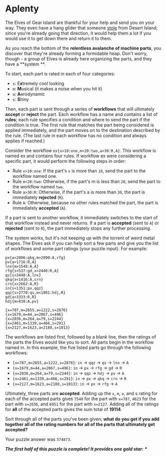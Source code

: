 # Aplenty

The Elves of Gear Island are thankful for your help and send you on your way. They even have a hang glider that
someone [stole](https://adventofcode.com/2023/day/9) from Desert Island; since you're already going that direction, it
would help them a lot if you would use it to get down there and return it to them.

As you reach the bottom of the **relentless avalanche of machine parts**, you discover that they're already forming a
formidable heap. Don't worry, though - a group of Elves is already here organizing the parts, and they have a **system
**.

To start, each part is rated in each of four categories:

- `x`: E**x**tremely cool looking
- `m`: **M**usical (it makes a noise when you hit it)
- `a`: **A**erodynamic
- `s`: **S**hiny

Then, each part is sent through a series of **workflows** that will ultimately **accept** or **reject** the part. Each
workflow has a name and contains a list of **rules**; each rule specifies a condition and where to send the part if the
condition is true. The first rule that matches the part being considered is applied immediately, and the part moves on
to the destination described by the rule. (The last rule in each workflow has no condition and always applies if
reached.)

Consider the workflow `ex{x>10:one,m<20:two,a>30:R,A}`. This workflow is named ex and contains four rules. If workflow
ex were considering a specific part, it would perform the following steps in order:

- Rule `x>10:one`: If the part's `x` is more than `10`, send the part to the workflow named one.
- Rule `m<20:two`: Otherwise, if the part's m is less than `20`, send the part to the workflow named `two`.
- Rule `a>30:R`: Otherwise, if the part's a is more than `30`, the part is immediately **rejected** (`R`).
- Rule `A`: Otherwise, because no other rules matched the part, the part is immediately **accepted** (`A`).

If a part is sent to another workflow, it immediately switches to the start of that workflow instead and never returns.
If a part is **accepted** (sent to `A`) or **rejected** (sent to `R`), the part immediately stops any further
processing.

The system works, but it's not keeping up with the torrent of weird metal shapes. The Elves ask if you can help sort a
few parts and give you the list of workflows and some part ratings (your puzzle input). For example:

```
px{a<2006:qkq,m>2090:A,rfg}
pv{a>1716:R,A}
lnx{m>1548:A,A}
rfg{s<537:gd,x>2440:R,A}
qs{s>3448:A,lnx}
qkq{x<1416:A,crn}
crn{x>2662:A,R}
in{s<1351:px,qqz}
qqz{s>2770:qs,m<1801:hdj,R}
gd{a>3333:R,R}
hdj{m>838:A,pv}

{x=787,m=2655,a=1222,s=2876}
{x=1679,m=44,a=2067,s=496}
{x=2036,m=264,a=79,s=2244}
{x=2461,m=1339,a=466,s=291}
{x=2127,m=1623,a=2188,s=1013}
```

The workflows are listed first, followed by a blank line, then the ratings of the parts the Elves would like you to
sort. All parts begin in the workflow named in. In this example, the five listed parts go through the following
workflows:

- `{x=787,m=2655,a=1222,s=2876}`: `in` -> `qqz` -> `qs` -> `lnx` -> `A`
- `{x=1679,m=44,a=2067,s=496}`: `in` -> `px` -> `rfg` -> `gd` -> `R`
- `{x=2036,m=264,a=79,s=2244}`: `in` -> `qqz` -> `hdj` -> `pv` -> `A`
- `{x=2461,m=1339,a=466,s=291}`: `in` -> `px` -> `qkq` -> `crn` -> `R`
- `{x=2127,m=1623,a=2188,s=1013}`: `in` -> `px` -> `rfg` -> `A`

Ultimately, three parts are **accepted**. Adding up the `x`, `m`, `a`, and s rating for each of the accepted parts gives
`7540` for the part with `x=787`, `4623` for the part with `x=2036`, and `6951` for the part with `x=2127`. Adding all
of the ratings for **all** of the accepted parts gives the sum total of **19114**.

Sort through all of the parts you've been given; **what do you get if you add together all of the rating numbers for all
of the parts that ultimately get accepted?**

Your puzzle answer was `374873`.

*__The first half of this puzzle is complete! It provides one gold star: *__*
